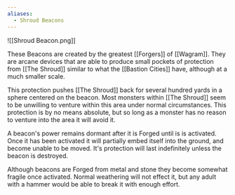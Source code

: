 ```yaml
---
aliases:
  - Shroud Beacons
---
```

![[Shroud Beacon.png]]

These Beacons are created by the greatest [[Forgers]] of [[Wagram]]. They are arcane devices that are able to produce small pockets of protection from [[The Shroud]] similar to what the [[Bastion Cities]] have, although at a much smaller scale.

This protection pushes [[The Shroud]] back for several hundred yards in a sphere centered on the beacon. Most monsters within [[The Shroud]] seem to be unwilling to venture within this area under normal circumstances. This protection is by no means absolute, but so long as a monster has no reason to venture into the area it will avoid it.

A beacon's power remains dormant after it is Forged until is is activated. Once it has been activated it will partially embed itself into the ground, and become unable to be moved. It's protection will last indefinitely unless the beacon is destroyed.

Although beacons are Forged from metal and stone they become somewhat fragile once activated. Normal weathering will not effect it, but any adult with a hammer would be able to break it with enough effort.